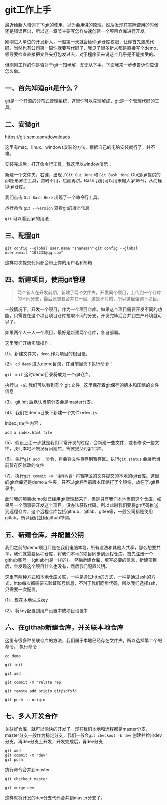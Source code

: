 # git工作上手

最近给新人培训了下git的使用，以为会用讲的原理，然后发现在实际使用的时候还是错误百出，所以这一章节主要写怎样快速创建一个项目仓库进行开发。

刚刚进入单位的开发新人，一般第一天就会给你git仓库权限，让你首先熟悉代码，当然也有公司第一周你就要写代码了，我见了很多新人都是直接写个demo，领导要检查直接把文件夹打包发过去，对于程序员来说这个几乎是不能接受的。

但刚刚工作的你是否对于git一知半解，却无从下手，下面我来一步步告诉你应该怎么做。

## 一、首先知道git是什么？

git是一个开源的分布式管理系统，这里你可以先理解成，git是一个管理代码的工具。

## 二、安装git

https://git-scm.com/downloads

这里有mac、linux、windows安装的方法，根据自己的电脑安装就行了，并不难。

安装完成后，打开命令行工具，我这里以window演示：

新建一个文件夹，右键，出现了`Git Gui Here` 和 `Git Bash Here`, Gui是git提供的git图形界面工具，暂时不用，后面再讲。Bash 我们可以用来输入git命令，从而操纵git仓库。

我们点击 `Git Bash Here` 出现了一个命令行工具。

运行命令 `git --version` 查看git的版本信息

`git` 可以看到git的用法


## 三、配置git

`git config --global user.name "zhangsan"`
`git config --global user.email "103233@qq.com"`

这样每次提交代码都会带上你的用户名和邮箱

## 四、新建项目，使用git管理

> 两个新人在开发前期，新建了两个文件夹，开发同个项目，上传到一个仓库的不同分支，最后还想要合并在一起，这是不对的，所以这里强调下项目。

一般情况下，开发一个项目，作为一个项目仓库。如果这个项目需要开发不同的功能，只需要在这个项目项目仓库拉取不同的分支，开发完毕后合并到生产环境就可以了。

如果两个人一人一个项目，最好是新建两个仓库，各自部署。

这里我们开始实际操作：

(1)、新建文件夹，`demo`,作为项目的根目录。

(2)、`cd demo` 进入demo目录，在当前目录下执行命令：

`git init` 这时demo目录将成为一个git仓库。

执行`ls -al` 我们可以看到有个.git 文件，这里保存着git保存的版本和压缩的文件信息

(3)、git init 后默认当前分支会是master分支。

(4)、我们在demo目录下新建一个文件`index.js` 

index.js文件内容：

```
add a index.html file

```
(5)、假设上面一步就是我们平常开发的过程，会新建一些文件，或者修改一些文件，我们本地环境没有问题后，需要提交到git仓库。

(6)、执行`git add .` 命令，将会将文件保存到暂存区。执行`git status` 会展示当前暂存区修改的文件

(7)、执行`git commit -m '注释内容'` 将暂存区的文件提交的本地的git仓库。这里的git仓库还是demo文件夹，只不过git将当前版本压缩打了个镜像，放在了.git目录中。

此时我的项目demo就已经用git管理起来了，但是只有我们本地当前这个仓库，如果另一个同事要开发这个项目，没办法获取代码。所以此时我们要将git代码推送到远程仓库，这个远程仓库包括github、gitlab、gitee等，一般公司都是使用gitlab。所以我们就用github举例。

## 五、新建仓库，并配置公钥

我们之前的demo项目只是在我们电脑本地，所有没法和其他人共享，那么想要共享，我们就需要远程仓库，将我们本地的项目同步到远程仓库。首先注册一个github账号，（gitlab也是一样的）。
然后新建仓库，填写必要的信息，新建项目后，会发现这个项目什么也没有，然后我们配置公钥。

这里有两种方式和本地仓库关联，一种是通过http的方式，一种是通过ssh的方式，http每次都需要去验证账号信息，不利于我们同步代码，所以我们选择ssh，只需要一次配置。

(1)、现在本地生成key

(2)、将key配置到用户设置中或项目设置中


## 六、在githab新建仓库，并关联本地仓库

这里有很多种关联仓库的方法，我们属于本地已经存在文件夹，所以选择第二个的命令。
执行命令：

```
cd demo

git init

git add .

git commit -m 'relate rep'

git remote add origin git@sdfsfd

git push -u origin

```

## 七、多人开发合作

关联好仓库，就可以愉快的开发了。现在我们本地和远程都是master分支，master分支一般作为稳定分支，我们一般会`git checkout -b dev` 创建并检出dev分支，再dev分支上开发，开发完成后，再dev分支

```
git add .
git commit -m 'dev'
git push
```

执行命令合并到master

```
git checkout master

git merge dev

```
这样就将开发的dev分支代码合并到master分支了。

















